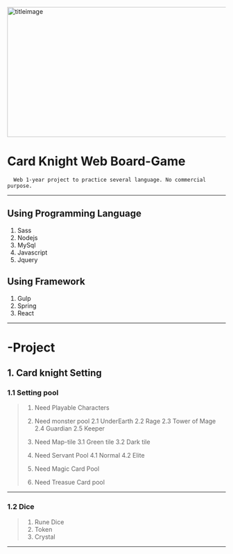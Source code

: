 



<img src="https://img1.daumcdn.net/thumb/R1280x0/?scode=mtistory2&fname=https%3A%2F%2Fk.kakaocdn.net%2Fdn%2FwVKER%2FbtqzH1RMpKR%2FNY0C7pce3CObkQIUGyT0G1%2Fimg.jpg" width="550px" height="300px" title="title" alt="titleimage"></img><br/>


# Card Knight Web Board-Game
````
  Web 1-year project to practice several language. No commercial purpose.
````
****
## Using Programming Language
  1. Sass
  2. Nodejs
  3. MySql
  4. Javascript
  5. Jquery

## Using Framework
  1. Gulp
  2. Spring 
  3. React


****
# -Project 

## 1. Card knight Setting

### 1.1 Setting pool
>  1. Need Playable Characters
>  
>  2. Need monster pool
>    2.1 UnderEarth
>    2.2 Rage
>    2.3 Tower of Mage
>    2.4 Guardian
>    2.5 Keeper
>    
>  3. Need Map-tile
>    3.1 Green tile
>    3.2 Dark tile
>    
>  4. Need Servant Pool
>    4.1 Normal
>    4.2 Elite
>    
>  5. Need Magic Card Pool
>  6. Need Treasue Card pool
  
****
  
### 1.2 Dice
>  1. Rune Dice
>  2. Token
>  3. Crystal
  
  
****
  
  
  

